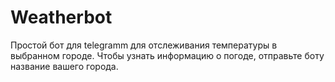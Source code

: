 # Weatherbot
Простой бот для telegramm для отслеживания температуры в выбранном городе.
Чтобы узнать информацию о погоде, отправьте боту название вашего города.
